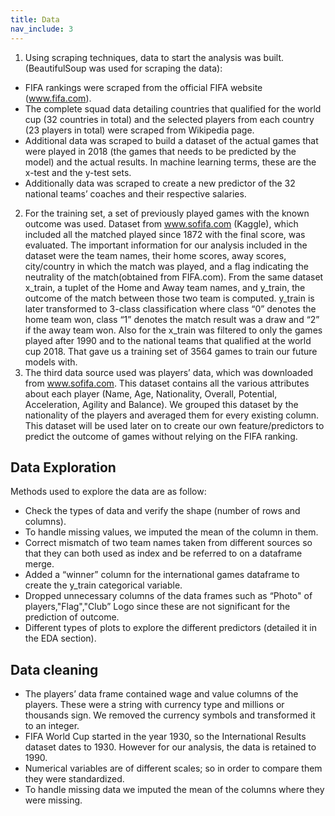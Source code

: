 ```yaml
---
title: Data
nav_include: 3
---
```


1. Using scraping techniques, data to start the analysis was built. (BeautifulSoup was used for
scraping the data):

- FIFA rankings were scraped from the official FIFA website (www.fifa.com).
- The complete squad data detailing countries that qualified for the world cup (32 countries
in total) and the selected players from each country (23 players in total) were scraped
from Wikipedia page.
- Additional data was scraped to build a dataset of the actual games that were played in
2018 (the games that needs to be predicted by the model) and the actual results. In
machine learning terms, these are the x-test and the y-test sets.
- Additionally data was scraped to create a new predictor of the 32 national teams’ coaches
and their respective salaries.

2. For the training set, a set of previously played games with the known outcome was used. Dataset
from www.sofifa.com (Kaggle), which included all the matched played since 1872 with the final
score, was evaluated. The important information for our analysis included in the dataset were the
team names, their home scores, away scores, city/country in which the match was played, and a
flag indicating the neutrality of the match(obtained from FIFA.com). From the same dataset
x_train, a tuplet of the Home and Away team names, and y_train, the outcome of the match
between those two team is computed. y_train is later transformed to 3-class classification where
class “0” denotes the home team won, class “1” denotes the match result was a draw and “2” if
the away team won. Also for the x_train was filtered to only the games played after 1990 and to
the national teams that qualified at the world cup 2018. That gave us a training set of 3564 games
to train our future models with.
3. The third data source used was players’ data, which was downloaded from www.sofifa.com. This
dataset contains all the various attributes about each player (Name, Age, Nationality, Overall,
Potential, Acceleration, Agility and Balance). We grouped this dataset by the nationality of the
players and averaged them for every existing column. This dataset will be used later on to create
our own feature/predictors to predict the outcome of games without relying on the FIFA ranking.

## Data Exploration

Methods used to explore the data are as follow:

- Check the types of data and verify the shape (number of rows and columns).
- To handle missing values, we imputed the mean of the column in them.
- Correct mismatch of two team names taken from different sources so that they can both used
as index and be referred to on a dataframe merge.
- Added a “winner” column for the international games dataframe to create the y_train
categorical variable.
- Dropped unnecessary columns of the data frames such as “Photo&quot; of players,&quot;Flag&quot;,&quot;Club”
Logo since these are not significant for the prediction of outcome.
- Different types of plots to explore the different predictors (detailed it in the EDA section).

## Data cleaning

- The players’ data frame contained wage and value columns of the players. These were a
string with currency type and millions or thousands sign. We removed the currency symbols
and transformed it to an integer.
- FIFA World Cup started in the year 1930, so the International Results dataset dates to 1930.
However for our analysis, the data is retained to 1990.
- Numerical variables are of different scales; so in order to compare them they were
standardized.
- To handle missing data we imputed the mean of the columns where they were missing.
